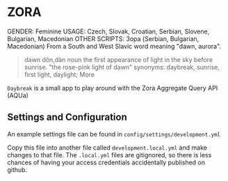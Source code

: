# ZORA
GENDER: Feminine
USAGE: Czech, Slovak, Croatian, Serbian, Slovene, Bulgarian, Macedonian
OTHER SCRIPTS: Зора (Serbian, Bulgarian, Macedonian)
From a South and West Slavic word meaning "dawn, aurora".

> dawn
> dôn,dän
> noun
> the first appearance of light in the sky before sunrise.
> "the rose-pink light of dawn"
> synonyms:	daybreak, sunrise, first light, daylight; More

`Daybreak` is a small app to play around with the Zora Aggregate Query API (AQUa)

## Settings and Configuration

An example settings file can be found in `config/settings/development.yml`

Copy this file into another file called `development.local.yml` and make changes to that file. The `.local.yml` files are gitignored, so there is less chances of having your access credentials accidentally published on github.
